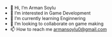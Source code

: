 - 👋 Hi, I’m Arman Soylu
- 👀 I’m interested in Game Development
- 🌱 I’m currently learning Enginnering
- 💞️ I’m looking to collaborate on game making
- 📫 How to reach me armansoylu0@gmail.com

<!---
darkmonger/darkmonger is a ✨ special ✨ repository because its `README.md` (this file) appears on your GitHub profile.
You can click the Preview link to take a look at your changes.
--->
